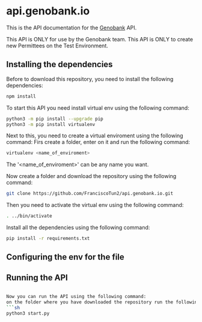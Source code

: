 # api.genobank.io

This is the API documentation for the [Genobank](https://genobank.io) API.

This API is ONLY for use by the Genobank team.
This API is ONLY to create new Permittees on the Test Environment.

## Installing the dependencies
Before to download this repository, you need to install the following dependencies:

```sh
npm install
```


To start this API you need install virtual env using the following command:

```sh
python3 -m pip install --upgrade pip
python3 -m pip install virtualenv
```

Next to this, you need to create a virtual enviroment using the following command:
Firs create a folder, enter on it and run the following command:


```sh
virtualenv <name_of_enviroment>
```

The '<name_of_enviroment>' can be any name you want.

Now create a folder and download the repository using the following command:

```sh
git clone https://github.com/FranciscoTun2/api.genobank.io.git
```


Then you need to activate the virtual env using the following command:

```sh
. ../bin/activate
```

Install all the dependencies using the following command:
```sh
pip install -r requirements.txt
```

## Configuring the env for the file


## Running the API

```sh

Now you can run the API using the following command:
on the folder where you have downloaded the repository run the following command:
```sh
python3 start.py
```